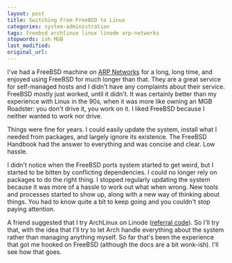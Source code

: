 ```yaml
---
layout: post
title: Switching From FreeBSD to Linux
categories: system-administration
tags: freebsd archlinux linux linode arp-networks
stopwords: ish MGB
last_modified:
original_url:
---
```


I've had a FreeBSD machine on [ARP Networks](https://arpnetworks.com) for a long, long time, and enjoyed using FreeBSD for much longer than that. They are a great service for self-managed hosts and I didn't have any complaints about their service. FreeBSD mostly just worked, until it didn't. It was certainly better than my experience with Linux in the 90s, when it was more like owning an MGB Roadster: you don't drive it, you work on it. I liked FreeBSD because I neither wanted to work nor drive.

Things were fine for years. I could easily update the system, install what I needed from packages, and largely ignore its existence. The FreeBSD Handbook had the answer to everything and was concise and clear. Low hassle.

I didn't notice when the FreeBSD ports system started to get weird, but I started to be bitten by conflicting dependencies. I could no longer rely on packages to do the right thing. I stopped regularly updating the system because it was more of a hassle to work out what when wrong. New tools and processes started to show up, along with a new way of thinking about things. You had to know quite a bit to keep going and you couldn't stop paying attention.

A friend suggested that I try ArchLinux on Linode ([referral code](https://www.linode.com/?r=208e034e0c906207303b47f7063dcabb9ba140ac)). So I'll try that, with the idea that I'll try to let Arch handle everything about the system rather than managing anything myself. So far that's been the experience that got me hooked on FreeBSD (although the docs are a bit wonk-ish). I'll see how that goes.
